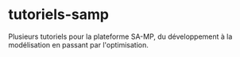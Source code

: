 # tutoriels-samp
Plusieurs tutoriels pour la plateforme SA-MP, du développement à la modélisation en passant par l'optimisation.
